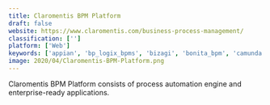 ```yaml
---
title: Claromentis BPM Platform
draft: false 
website: https://www.claromentis.com/business-process-management/
classification: ['']
platform: ['Web']
keywords: ['appian', 'bp_logix_bpms', 'bizagi', 'bonita_bpm', 'camunda', 'comindware_tracker', 'flosuite', 'flowfinity', 'genexus', 'intalio', 'intellect', 'jim2_business_engine', 'jira', 'k2', 'oracle_bpm', 'pnmsoft_bpm_software', 'scoop_solar', 'thinksmart', 'ultimus_bpm', 'vistex', 'x4_suite', 'cdevworkflow']
image: 2020/04/Claromentis-BPM-Platform.png
---
```

Claromentis BPM Platform consists of process automation engine and enterprise-ready applications.
